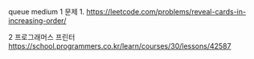 queue
medium 1 문제
    1. https://leetcode.com/problems/reveal-cards-in-increasing-order/

2
프로그래머스 프린터
https://school.programmers.co.kr/learn/courses/30/lessons/42587
